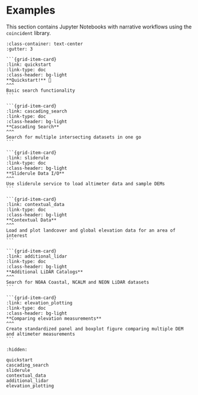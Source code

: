 # Examples

This section contains Jupyter Notebooks with narrative workflows using the
`coincident` library.

````{grid} 3
:class-container: text-center
:gutter: 3

```{grid-item-card}
:link: quickstart
:link-type: doc
:class-header: bg-light
**Quickstart!** 🚀
^^^
Basic search functionality
```

```{grid-item-card}
:link: cascading_search
:link-type: doc
:class-header: bg-light
**Cascading Search**
^^^
Search for multiple intersecting datasets in one go
```

```{grid-item-card}
:link: sliderule
:link-type: doc
:class-header: bg-light
**Sliderule Data I/O**
^^^
Use sliderule service to load altimeter data and sample DEMs
```

```{grid-item-card}
:link: contextual_data
:link-type: doc
:class-header: bg-light
**Contextual Data**
^^^
Load and plot landcover and global elevation data for an area of interest
```

```{grid-item-card}
:link: additional_lidar
:link-type: doc
:class-header: bg-light
**Additional LiDAR Catalogs**
^^^
Search for NOAA Coastal, NCALM and NEON LiDAR datasets
```

```{grid-item-card}
:link: elevation_plotting
:link-type: doc
:class-header: bg-light
**Comparing elevation measurements**
^^^
Create standardized panel and boxplot figure comparing multiple DEM and altimeter measurements
```

````

```{toctree}
:hidden:

quickstart
cascading_search
sliderule
contextual_data
additional_lidar
elevation_plotting
```
